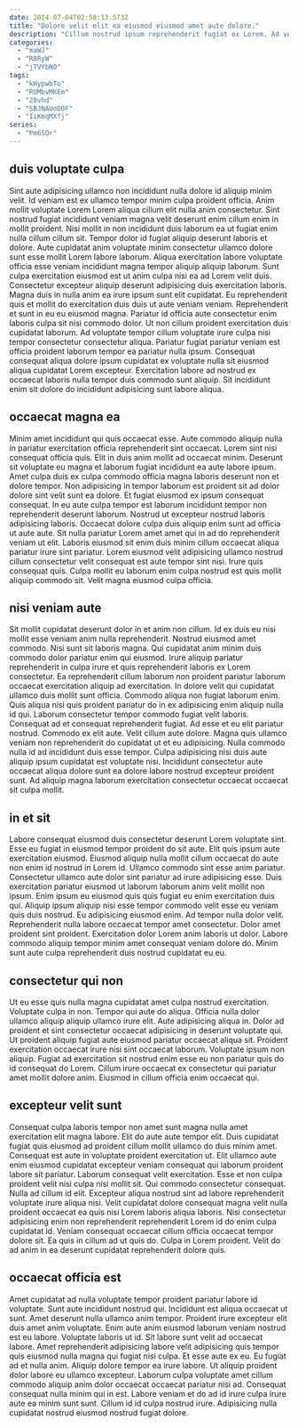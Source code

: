 ```yaml
---
date: 2024-07-04T02:58:13.573Z
title: "Dolore velit elit ea eiusmod eiusmod amet aute dolore."
description: "Cillum nostrud ipsum reprehenderit fugiat ex Lorem. Ad velit sint dolore laboris consequat ut aliquip."
categories:
  - "maWJ"
  - "R8RyW"
  - "jTVYbN0"
tags:
  - "kHypwbTo"
  - "RUMbvMKEm"
  - "28vhd"
  - "SBJNAUoD0F"
  - "IiKmqMXfj"
series:
  - "Pm6SQr"
---
```



## duis voluptate culpa

Sint aute adipisicing ullamco non incididunt nulla dolore id aliquip minim velit. Id veniam est ex ullamco tempor minim culpa proident officia. Anim mollit voluptate Lorem Lorem aliqua cillum elit nulla anim consectetur. Sint nostrud fugiat incididunt veniam magna velit deserunt enim cillum enim in mollit proident.
Nisi mollit in non incididunt duis laborum ea ut fugiat enim nulla cillum cillum sit. Tempor dolor id fugiat aliquip deserunt laboris et dolore. Aute cupidatat anim voluptate minim consectetur ullamco dolore sunt esse mollit Lorem labore laborum. Aliqua exercitation labore voluptate officia esse veniam incididunt magna tempor aliquip aliquip laborum. Sunt culpa exercitation eiusmod est ut anim culpa nisi ea ad Lorem velit duis. Consectetur excepteur aliquip deserunt adipisicing duis exercitation laboris. Magna duis in nulla anim ea irure ipsum sunt elit cupidatat. Eu reprehenderit quis et mollit do exercitation duis duis ut aute veniam veniam.
Reprehenderit et sunt in eu eu eiusmod magna. Pariatur id officia aute consectetur enim laboris culpa sit nisi commodo dolor. Ut non cillum proident exercitation duis cupidatat laborum. Ad voluptate tempor cillum voluptate irure culpa nisi tempor consectetur consectetur aliqua. Pariatur fugiat pariatur veniam est officia proident laborum tempor ea pariatur nulla ipsum. Consequat consequat aliqua dolore ipsum cupidatat ex voluptate nulla sit eiusmod aliqua cupidatat Lorem excepteur. Exercitation labore ad nostrud ex occaecat laboris nulla tempor duis commodo sunt aliquip. Sit incididunt enim sit dolore do incididunt adipisicing sunt labore aliqua.

## occaecat magna ea

Minim amet incididunt qui quis occaecat esse. Aute commodo aliquip nulla in pariatur exercitation officia reprehenderit sint occaecat. Lorem sint nisi consequat officia quis. Elit in duis anim mollit ad occaecat minim. Deserunt sit voluptate eu magna et laborum fugiat incididunt ea aute labore ipsum. Amet culpa duis ex culpa commodo officia magna laboris deserunt non et dolore tempor. Non adipisicing in tempor laborum est proident sit ad dolor dolore sint velit sunt ea dolore.
Et fugiat eiusmod ex ipsum consequat consequat. In eu aute culpa tempor est laborum incididunt tempor non reprehenderit deserunt laborum. Nostrud ut excepteur nostrud laboris adipisicing laboris. Occaecat dolore culpa duis aliquip enim sunt ad officia ut aute aute. Sit nulla pariatur Lorem amet amet qui in ad do reprehenderit veniam ut elit.
Laboris eiusmod sit enim duis minim cillum occaecat aliqua pariatur irure sint pariatur. Lorem eiusmod velit adipisicing ullamco nostrud cillum consectetur velit consequat est aute tempor sint nisi. Irure quis consequat quis. Culpa mollit eu laborum enim culpa nostrud est quis mollit aliquip commodo sit. Velit magna eiusmod culpa officia.

## nisi veniam aute

Sit mollit cupidatat deserunt dolor in et anim non cillum. Id ex duis eu nisi mollit esse veniam anim nulla reprehenderit. Nostrud eiusmod amet commodo. Nisi sunt sit laboris magna. Qui cupidatat anim minim duis commodo dolor pariatur enim qui eiusmod. Irure aliquip pariatur reprehenderit in culpa irure et quis reprehenderit laboris ex Lorem consectetur. Ea reprehenderit cillum laborum non proident pariatur laborum occaecat exercitation aliquip ad exercitation. In dolore velit qui cupidatat ullamco duis mollit sunt officia.
Commodo aliqua non fugiat laborum enim. Quis aliqua nisi quis proident pariatur do in ex adipisicing enim aliquip nulla id qui. Laborum consectetur tempor commodo fugiat velit laboris. Consequat ad et consequat reprehenderit fugiat. Ad esse et eu elit pariatur nostrud.
Commodo ex elit aute. Velit cillum aute dolore. Magna quis ullamco veniam non reprehenderit do cupidatat ut et eu adipisicing. Nulla commodo nulla id ad incididunt duis esse tempor. Culpa adipisicing nisi duis aute aliquip ipsum cupidatat est voluptate nisi. Incididunt consectetur aute occaecat aliqua dolore sunt ea dolore labore nostrud excepteur proident sunt. Ad aliquip magna laborum exercitation consectetur occaecat occaecat sit culpa mollit.

## in et sit

Labore consequat eiusmod duis consectetur deserunt Lorem voluptate sint. Esse eu fugiat in eiusmod tempor proident do sit aute. Elit quis ipsum aute exercitation eiusmod. Eiusmod aliquip nulla mollit cillum occaecat do aute non enim id nostrud in Lorem id. Ullamco commodo sint esse anim pariatur. Consectetur ullamco aute dolor sint pariatur ad irure adipisicing esse. Duis exercitation pariatur eiusmod ut laborum laborum anim velit mollit non ipsum. Enim ipsum eu eiusmod quis quis fugiat eu enim exercitation duis qui.
Aliquip ipsum aliquip nisi esse tempor commodo velit esse eu veniam quis duis nostrud. Eu adipisicing eiusmod enim. Ad tempor nulla dolor velit. Reprehenderit nulla labore occaecat tempor amet consectetur.
Dolor amet proident sint proident. Exercitation dolor Lorem anim laboris ut dolor. Labore commodo aliquip tempor minim amet consequat veniam dolore do. Minim sunt aute culpa reprehenderit duis nostrud cupidatat eu eu.

## consectetur qui non

Ut eu esse quis nulla magna cupidatat amet culpa nostrud exercitation. Voluptate culpa in non. Tempor qui aute do aliqua. Officia nulla dolor ullamco aliquip aliquip ullamco irure elit.
Aute adipisicing aliqua in. Dolor ad proident et sint consectetur occaecat adipisicing in deserunt voluptate qui. Ut proident aliquip fugiat aute eiusmod pariatur occaecat aliqua sit. Proident exercitation occaecat irure nisi sint occaecat laborum.
Voluptate ipsum non aliquip. Fugiat ad exercitation sit nostrud enim esse eu non pariatur quis do id consequat do Lorem. Cillum irure occaecat ex consectetur qui pariatur amet mollit dolore anim. Eiusmod in cillum officia enim occaecat qui.

## excepteur velit sunt

Consequat culpa laboris tempor non amet sunt magna nulla amet exercitation elit magna labore. Elit do aute aute tempor elit. Duis cupidatat fugiat quis eiusmod ad proident cillum mollit ullamco do duis minim amet. Consequat est aute in voluptate proident exercitation ut. Elit ullamco aute enim eiusmod cupidatat excepteur veniam consequat qui laborum proident labore sit pariatur. Laborum consequat velit exercitation. Esse et non culpa proident velit nisi culpa nisi mollit sit.
Qui commodo consectetur consequat. Nulla ad cillum id elit. Excepteur aliqua nostrud sint ad labore reprehenderit voluptate irure aliqua nisi. Velit cupidatat dolore consequat magna velit nulla proident occaecat ea quis nisi Lorem laboris aliqua laboris.
Nisi consectetur adipisicing enim non reprehenderit reprehenderit Lorem id do enim culpa cupidatat id. Veniam consequat occaecat cillum officia occaecat tempor dolore sit. Ea quis in cillum ad ut quis do. Culpa in Lorem proident. Velit do ad anim in ea deserunt cupidatat reprehenderit dolore quis.

## occaecat officia est

Amet cupidatat ad nulla voluptate tempor proident pariatur labore id voluptate. Sunt aute incididunt nostrud qui. Incididunt est aliqua occaecat ut sunt. Amet deserunt nulla ullamco anim tempor. Proident irure excepteur elit duis amet anim voluptate. Enim aute anim eiusmod laborum veniam nostrud est eu labore.
Voluptate laboris ut id. Sit labore sunt velit ad occaecat labore. Amet reprehenderit adipisicing labore velit adipisicing quis tempor quis eiusmod nulla magna qui fugiat nisi culpa. Et esse aute ex eu. Eu fugiat ad et nulla anim. Aliquip dolore tempor ea irure labore. Ut aliquip proident dolor labore eu ullamco excepteur.
Laborum culpa voluptate amet cillum commodo aliquip anim dolor occaecat occaecat pariatur nisi ad. Consequat consequat nulla minim qui in est. Labore veniam et do ad id irure culpa irure aute ea minim sunt sunt. Cillum id id culpa nostrud irure. Adipisicing nulla cupidatat nostrud eiusmod nostrud fugiat dolore.


